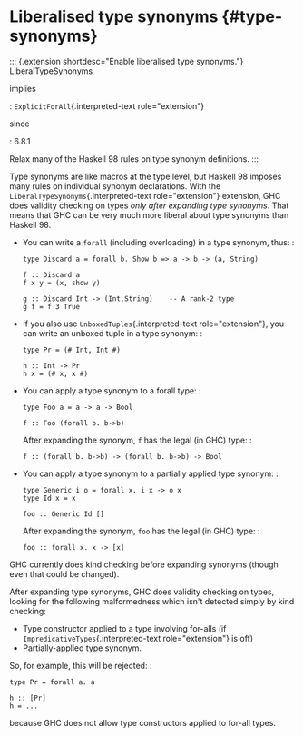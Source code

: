 Liberalised type synonyms {#type-synonyms}
=========================

::: {.extension shortdesc="Enable liberalised type synonyms."}
LiberalTypeSynonyms

implies

:   `ExplicitForAll`{.interpreted-text role="extension"}

since

:   6.8.1

Relax many of the Haskell 98 rules on type synonym definitions.
:::

Type synonyms are like macros at the type level, but Haskell 98 imposes
many rules on individual synonym declarations. With the
`LiberalTypeSynonyms`{.interpreted-text role="extension"} extension, GHC
does validity checking on types *only after expanding type synonyms*.
That means that GHC can be very much more liberal about type synonyms
than Haskell 98.

-   You can write a `forall` (including overloading) in a type synonym,
    thus: :

        type Discard a = forall b. Show b => a -> b -> (a, String)

        f :: Discard a
        f x y = (x, show y)

        g :: Discard Int -> (Int,String)    -- A rank-2 type
        g f = f 3 True

-   If you also use `UnboxedTuples`{.interpreted-text role="extension"},
    you can write an unboxed tuple in a type synonym: :

        type Pr = (# Int, Int #)

        h :: Int -> Pr
        h x = (# x, x #)

-   You can apply a type synonym to a forall type: :

        type Foo a = a -> a -> Bool

        f :: Foo (forall b. b->b)

    After expanding the synonym, `f` has the legal (in GHC) type: :

        f :: (forall b. b->b) -> (forall b. b->b) -> Bool

-   You can apply a type synonym to a partially applied type synonym: :

        type Generic i o = forall x. i x -> o x
        type Id x = x

        foo :: Generic Id []

    After expanding the synonym, `foo` has the legal (in GHC) type: :

        foo :: forall x. x -> [x]

GHC currently does kind checking before expanding synonyms (though even
that could be changed).

After expanding type synonyms, GHC does validity checking on types,
looking for the following malformedness which isn\'t detected simply by
kind checking:

-   Type constructor applied to a type involving for-alls (if
    `ImpredicativeTypes`{.interpreted-text role="extension"} is off)
-   Partially-applied type synonym.

So, for example, this will be rejected: :

    type Pr = forall a. a

    h :: [Pr]
    h = ...

because GHC does not allow type constructors applied to for-all types.
